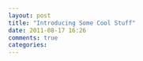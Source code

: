 ```yaml
---
layout: post
title: "Introducing Some Cool Stuff"
date: 2011-08-17 16:26
comments: true
categories: 
---
```

